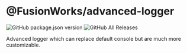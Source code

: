 # @FusionWorks/advanced-logger

![GitHub package.json version](https://img.shields.io/github/package-json/v/FusionWorks/advanced-logger.svg?label=Version)
![GitHub All Releases](https://img.shields.io/github/downloads/FusionWorks/advanced-logger/total.svg?label=Downloads)

Advanced logger which can replace default console but are much more customizable.
